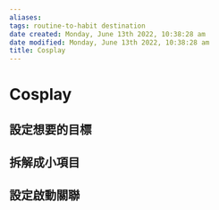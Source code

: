```yaml
---
aliases: 
tags: routine-to-habit destination
date created: Monday, June 13th 2022, 10:38:28 am
date modified: Monday, June 13th 2022, 10:38:28 am
title: Cosplay
---
```


# Cosplay

## 設定想要的目標
## 拆解成小項目
## 設定啟動關聯
	